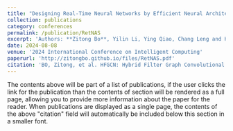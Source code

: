 ```yaml
---
title: "Designing Real-Time Neural Networks by Efficient Neural Architecture Search"
collection: publications
category: conferences
permalink: /publication/RetNAS
excerpt: 'Authors: **Zitong Bo**, Yilin Li, Ying Qiao, Chang Leng and Hongan Wang'
date: 2024-08-08
venue: '2024 International Conference on Intelligent Computing'
paperurl: 'http://zitongbo.github.io/files/RetNAS.pdf'
citation: 'BO, Zitong, et al. HFGCN: Hybrid Filter Graph Convolutional Network for Heterophilic Graphs. In: International Conference on Intelligent Computing. Singapore: Springer Nature Singapore, 2024. p. 62-73.'
---
```


The contents above will be part of a list of publications, if the user clicks the link for the publication than the contents of section will be rendered as a full page, allowing you to provide more information about the paper for the reader. When publications are displayed as a single page, the contents of the above "citation" field will automatically be included below this section in a smaller font.
